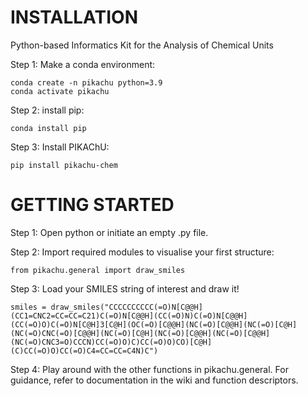 # INSTALLATION

Python-based Informatics Kit for the Analysis of Chemical Units

Step 1: Make a conda environment:

```
conda create -n pikachu python=3.9
conda activate pikachu
```

Step 2: install pip:

```
conda install pip
```

Step 3: Install PIKAChU:

```
pip install pikachu-chem
```

# GETTING STARTED

Step 1: Open python or initiate an empty .py file.

Step 2: Import required modules to visualise your first structure:

```
from pikachu.general import draw_smiles
```

Step 3: Load your SMILES string of interest and draw it!

```
smiles = draw_smiles("CCCCCCCCCC(=O)N[C@@H](CC1=CNC2=CC=CC=C21)C(=O)N[C@@H](CC(=O)N)C(=O)N[C@@H](CC(=O)O)C(=O)N[C@H]3[C@H](OC(=O)[C@@H](NC(=O)[C@@H](NC(=O)[C@H](NC(=O)CNC(=O)[C@@H](NC(=O)[C@H](NC(=O)[C@@H](NC(=O)[C@@H](NC(=O)CNC3=O)CCCN)CC(=O)O)C)CC(=O)O)CO)[C@H](C)CC(=O)O)CC(=O)C4=CC=CC=C4N)C")
```

Step 4: Play around with the other functions in pikachu.general. For guidance, refer to documentation in the wiki and function descriptors.

